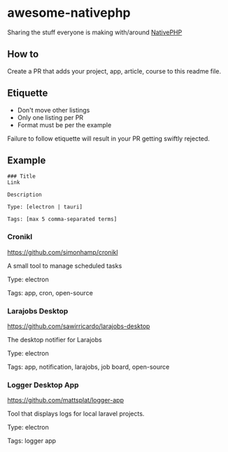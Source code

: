 # awesome-nativephp
Sharing the stuff everyone is making with/around [NativePHP](https://nativephp.com)

## How to
Create a PR that adds your project, app, article, course to this readme file.

## Etiquette
- Don't move other listings
- Only one listing per PR
- Format must be per the example

Failure to follow etiquette will result in your PR getting swiftly rejected.

## Example

```
### Title
Link

Description

Type: [electron | tauri]

Tags: [max 5 comma-separated terms]
```

### Cronikl
https://github.com/simonhamp/cronikl

A small tool to manage scheduled tasks

Type: electron

Tags: app, cron, open-source

### Larajobs Desktop
https://github.com/sawirricardo/larajobs-desktop

The desktop notifier for Larajobs

Type: electron

Tags: app, notification, larajobs, job board, open-source

### Logger Desktop App
https://github.com/mattsplat/logger-app

Tool that displays logs for local laravel projects.

Type: electron

Tags: logger app

